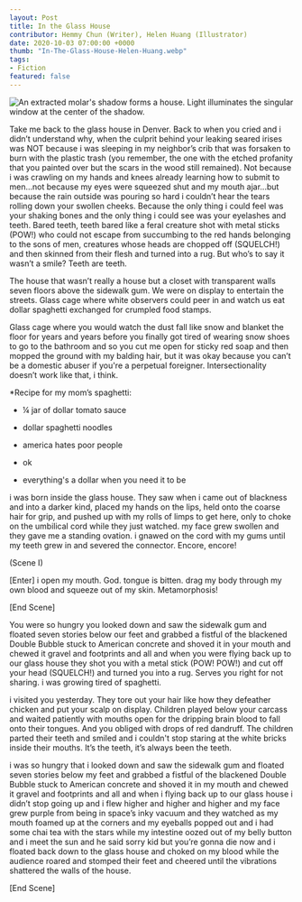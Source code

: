 ```yaml
---
layout: Post
title: In the Glass House
contributor: Hemmy Chun (Writer), Helen Huang (Illustrator)
date: 2020-10-03 07:00:00 +0000
thumb: "In-The-Glass-House-Helen-Huang.webp"
tags:
- Fiction
featured: false
---
```



<div class="center">
    <img src="{{ site.baseurl }}/uploads/In-The-Glass-House-Helen-Huang.png"
        alt="An extracted molar's shadow forms a house. Light illuminates the singular window at the center of the shadow."
        class="w450">
</div>

Take me back to the glass house in Denver. Back to when you cried and i didn’t understand why, when the culprit behind your leaking seared irises was NOT because i was sleeping in my neighbor’s crib that was forsaken to burn with the plastic trash (you remember, the one with the etched profanity that you painted over but the scars in the wood still remained). Not because i was crawling on my hands and knees already learning how to submit to men...not because my eyes were squeezed shut and my mouth ajar...but because the rain outside was pouring so hard i couldn’t hear the tears rolling down your swollen cheeks. Because the only thing i could feel was your shaking bones and the only thing i could see was your eyelashes and teeth. Bared teeth, teeth bared like a feral creature shot with metal sticks (POW!) who could not escape from succumbing to the red hands belonging to the sons of men, creatures whose heads are chopped off (SQUELCH!) and then skinned from their flesh and turned into a rug. But who’s to say it wasn’t a smile? Teeth are teeth.

The house that wasn’t really a house but a closet with transparent walls seven floors above the sidewalk gum. We were on display to entertain the streets. Glass cage where white observers could peer in and watch us eat dollar spaghetti exchanged for crumpled food stamps.

Glass cage where you would watch the dust fall like snow and blanket the floor for years and years before you finally got tired of wearing snow shoes to go to the bathroom and so you cut me open for sticky red soap and then mopped the ground with my balding hair, but it was okay because you can’t be a domestic abuser if you're a perpetual foreigner. Intersectionality doesn’t work like that, i think.

\*Recipe for my mom’s spaghetti:

* ¼ jar of dollar tomato sauce


* dollar spaghetti noodles
* america hates poor people
* ok
* everything's a dollar when you need it to be

i was born inside the glass house. They saw when i came out of blackness and into a darker kind, placed my hands on the lips, held onto the coarse hair for grip, and pushed up with my rolls of limps to get here, only to choke on the umbilical cord while they just watched. my face grew swollen and they gave me a standing ovation. i gnawed on the cord with my gums until my teeth grew in and severed the connector. Encore, encore!

(Scene I)

\[Enter\] i open my mouth. God. tongue is bitten. drag my body through my own blood and squeeze out of my skin. Metamorphosis!

\[End Scene\]

You were so hungry you looked down and saw the sidewalk gum and floated seven stories below our feet and grabbed a fistful of the blackened Double Bubble stuck to American concrete and shoved it in your mouth and chewed it gravel and footprints and all and when you were flying back up to our glass house they shot you with a metal stick (POW! POW!) and cut off your head (SQUELCH!) and turned you into a rug. Serves you right for not sharing. i was growing tired of spaghetti.

i visited you yesterday. They tore out your hair like how they defeather chicken and put your scalp on display. Children played below your carcass and waited patiently with mouths open for the dripping brain blood to fall onto their tongues. And you obliged with drops of red dandruff. The children parted their teeth and smiled and i couldn't stop staring at the white bricks inside their mouths. It’s the teeth, it’s always been the teeth.

i was so hungry that i looked down and saw the sidewalk gum and floated seven stories below my feet and grabbed a fistful of the blackened Double Bubble stuck to American concrete and shoved it in my mouth and chewed it gravel and footprints and all and when i flying back up to our glass house i didn’t stop going up and i flew higher and higher and higher and my face grew purple from being in space’s inky vacuum and they watched as my mouth foamed up at the corners and my eyeballs popped out and i had some chai tea with the stars while my intestine oozed out of my belly button and i meet the sun and he said sorry kid but you’re gonna die now and i floated back down to the glass house and choked on my blood while the audience roared and stomped their feet and cheered until the vibrations shattered the walls of the house.

\[End Scene\]